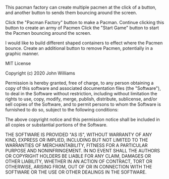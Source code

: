 <!-----Summary-------->
This pacman factory can create multiple pacmen at the click of a button, and another button to sends them bouncing around the screen.
<!-----How to use-------->
Click the "Pacman Factory" button to make a Pacman. Continue clicking this button to create an army of Pacmen
Click the "Start Game" button to start the Pacmen bouncing around the screen.

<!-------Future Improvements-------->
I would like to build different shaped containers to effect where the Pacmen bounce. 
Create an additional button to remove Pacmen, potentially in a graphic manner.
<!--------License information-------------->
MIT License

Copyright (c) 2020 John Williams

Permission is hereby granted, free of charge, to any person obtaining a copy of this software and associated documentation files (the "Software"), to deal in the Software without restriction, including without limitation the rights to use, copy, modify, merge, publish, distribute, sublicense, and/or sell copies of the Software, and to permit persons to whom the Software is furnished to do so, subject to the following conditions:

The above copyright notice and this permission notice shall be included in all copies or substantial portions of the Software.

THE SOFTWARE IS PROVIDED "AS IS", WITHOUT WARRANTY OF ANY KIND, EXPRESS OR IMPLIED, INCLUDING BUT NOT LIMITED TO THE WARRANTIES OF MERCHANTABILITY, FITNESS FOR A PARTICULAR PURPOSE AND NONINFRINGEMENT. IN NO EVENT SHALL THE AUTHORS OR COPYRIGHT HOLDERS BE LIABLE FOR ANY CLAIM, DAMAGES OR OTHER LIABILITY, WHETHER IN AN ACTION OF CONTRACT, TORT OR OTHERWISE, ARISING FROM, OUT OF OR IN CONNECTION WITH THE SOFTWARE OR THE USE OR OTHER DEALINGS IN THE SOFTWARE.